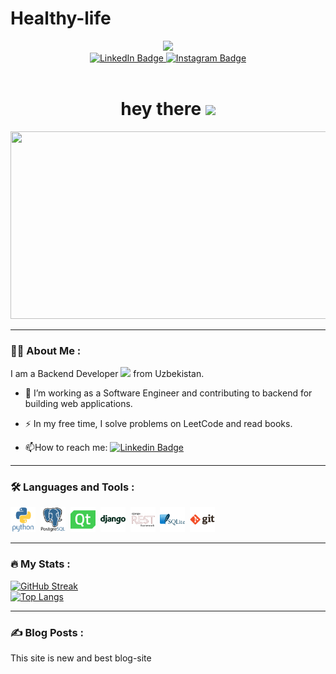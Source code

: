 # Healthy-life

<div id="header" align="center">
    <img src="https://media.giphy.com/media/M9gbBd9nbDrOTu1Mqx/giphy.gif" width="100"/>
</div>

<div id="badges" align="center">
    <a href="https://uz.linkedin.com/in/otabek-to-rayev-a02954296">
        <img src="https://img.shields.io/badge/LinkedIn-blue?style=for-the-badge&logo=linkedin&logoColor=white" alt="LinkedIn Badge"/>
    </a>
    <a href="https://www.instagram.com/otabek__20_05">
        <img src="https://img.shields.io/badge/Instagram-rgb(193, 53, 132)?style=for-the-badge&logo=Instagram&logoColor=white" alt="Instagram Badge"/>
    </a>
</div>

<div align="center">
    <img src="https://komarev.com/ghpvc/?username=Otabek-creator&style=flat-square&color=blue" alt=""/>
    <h1>
        hey there
        <img src="https://media.giphy.com/media/hvRJCLFzcasrR4ia7z/giphy.gif" width="30px"/>
      </h1>
</div>
<div align="center">
    <img src="https://media.giphy.com/media/dWesBcTLavkZuG35MI/giphy.gif" width="600" height="300"/>
</div>

---

### :woman_technologist: About Me :
I am a Backend Developer <img src="https://media.giphy.com/media/WUlplcMpOCEmTGBtBW/giphy.gif" width="30"> from Uzbekistan.
- :telescope: I’m working as a Software Engineer and contributing to backend for building web applications.

- :zap: In my free time, I solve problems on LeetCode and read books.

- :mailbox:How to reach me: [![Linkedin Badge](https://img.shields.io/badge/-link-blue?style=flat&logo=Linkedin&logoColor=white)](https://uz.linkedin.com/in/otabek-to-rayev-a02954296)


---

### :hammer_and_wrench: Languages and Tools :

<div>
  <img src="https://github.com/devicons/devicon/blob/master/icons/python/python-original-wordmark.svg" title="Python" alt="Python " width="40" height="40"/>&nbsp;
  <img src="https://github.com/devicons/devicon/blob/master/icons/postgresql/postgresql-original-wordmark.svg" title="PostgreSQL" alt="PostgreSQL" width="40" height="40"/>&nbsp;
  <img src="https://github.com/devicons/devicon/blob/master/icons/qt/qt-original.svg"  title="Qt" alt="Qt" width="40" height="40"/>&nbsp;
  <img src="https://github.com/devicons/devicon/blob/master/icons/django/django-plain-wordmark.svg" title="Django" alt="Django" width="40" height="40"/>&nbsp;
  <img src="https://github.com/devicons/devicon/blob/master/icons/djangorest/djangorest-original-wordmark.svg" title="DRF" alt="DRF" width="40" height="40"/>&nbsp;
  <img src="https://github.com/devicons/devicon/blob/master/icons/sqlite/sqlite-original-wordmark.svg" title="SQLite"  alt="SQLite" width="40" height="40"/>&nbsp;
  <img src="https://github.com/devicons/devicon/blob/master/icons/git/git-original-wordmark.svg" title="Git" **alt="Git" width="40" height="40"/>
</div>

---

### :fire: My Stats :

<a href="https://git.io/streak-stats">
  <img src="http://github-readme-streak-stats.herokuapp.com?user=Otabek-creator&theme=dark&date_format=j%20M%5B%20Y%5D&mode=weekly&card_width=500&card_height=200" alt="GitHub Streak" />
</a>
<div>
  <a href="https://github.com/anuraghazra/github-readme-stats">
    <img src="https://github-readme-stats.vercel.app/api/top-langs/?username=otabek-creator&layout=compact&theme=vision-friendly-dark" alt="Top Langs">
  </a>
</div>  

---
### :writing_hand: Blog Posts :

<!-- BLOG-POST-LIST:START -->
This site is new and best blog-site
<!-- BLOG-POST-LIST:END -->

